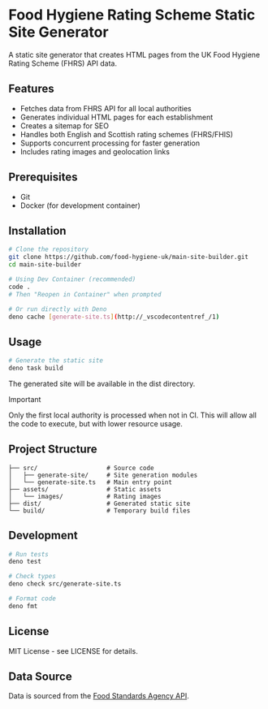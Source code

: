 # Food Hygiene Rating Scheme Static Site Generator

A static site generator that creates HTML pages from the UK Food Hygiene Rating
Scheme (FHRS) API data.

## Features

- Fetches data from FHRS API for all local authorities
- Generates individual HTML pages for each establishment
- Creates a sitemap for SEO
- Handles both English and Scottish rating schemes (FHRS/FHIS)
- Supports concurrent processing for faster generation
- Includes rating images and geolocation links

## Prerequisites

- Git
- Docker (for development container)

## Installation

```bash
# Clone the repository
git clone https://github.com/food-hygiene-uk/main-site-builder.git
cd main-site-builder

# Using Dev Container (recommended)
code .
# Then "Reopen in Container" when prompted

# Or run directly with Deno
deno cache [generate-site.ts](http://_vscodecontentref_/1)
```

## Usage

```bash
# Generate the static site
deno task build
```

The generated site will be available in the dist directory.

> [!IMPORTANT]
> Only the first local authority is processed when not in CI. This will allow
> all the code to execute, but with lower resource usage.

## Project Structure

```
├── src/                   # Source code
│   ├── generate-site/     # Site generation modules
│   └── generate-site.ts   # Main entry point
├── assets/                # Static assets
│   └── images/            # Rating images
├── dist/                  # Generated static site
└── build/                 # Temporary build files
```

## Development

```bash
# Run tests
deno test

# Check types
deno check src/generate-site.ts

# Format code
deno fmt
```

## License

MIT License - see LICENSE for details.

## Data Source

Data is sourced from the
[Food Standards Agency API](https://ratings.food.gov.uk/open-data/en-GB).
